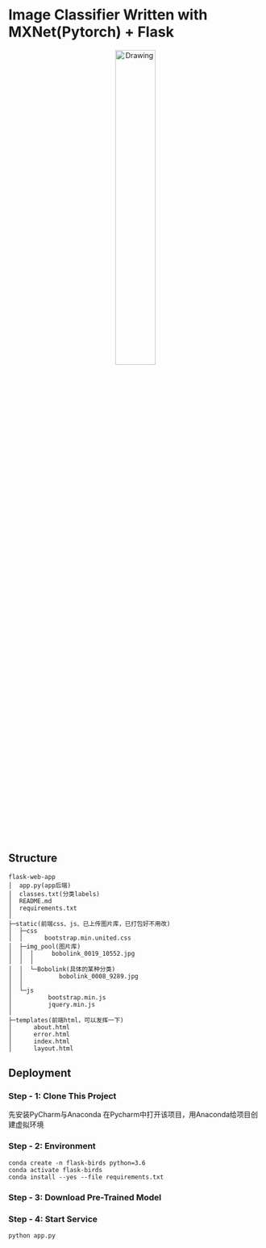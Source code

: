 # Image Classifier Written with MXNet(Pytorch) + Flask

<p align="center">
<img src="https://raw.githubusercontent.com/XD-DENG/flask-app-for-mxnet-img-classifier/master/static/img/screenshot.png" alt="Drawing" style="width:40%;"/>
</p>

## Structure
```
flask-web-app
│  app.py(app后端)
│  classes.txt(分类labels)
│  README.md
│  requirements.txt
│  
├─static(前端css、js、已上传图片库，已打包好不用改)
│  ├─css
│  │      bootstrap.min.united.css 
│  ├─img_pool(图片库)
│  │  │     bobolink_0019_10552.jpg
│  │  │  
│  │  └─Bobolink(具体的某种分类)
│  │          bobolink_0008_9289.jpg
│  │          
│  └─js
│          bootstrap.min.js
│          jquery.min.js
│          
├─templates(前端html，可以发挥一下)
│      about.html
│      error.html
│      index.html
│      layout.html
```
## Deployment

### Step - 1: Clone This Project

先安装PyCharm与Anaconda
在Pycharm中打开该项目，用Anaconda给项目创建虚拟环境

### Step - 2: Environment

```
conda create -n flask-birds python=3.6
conda activate flask-birds
conda install --yes --file requirements.txt
```

### Step - 3: Download Pre-Trained Model

### Step - 4: Start Service

```
python app.py
```
